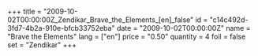 +++
title = "2009-10-02T00:00:00Z_Zendikar_Brave_the_Elements_[en]_false"
id = "c14c492d-3fd7-4b2a-910e-bfcb33752eba"
date = "2009-10-02T00:00:00Z"
name = "Brave the Elements"
lang = ["en"]
price = "0.50"
quantity = 4
foil = false
set = "Zendikar"
+++
